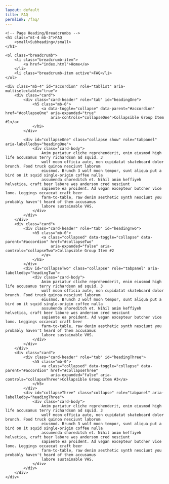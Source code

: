 ```yaml
---
layout: default
title: FAQ
permlink: /faq/
---
```

<div class="container">

    <!-- Page Heading/Breadcrumbs -->
    <h1 class="mt-4 mb-3">FAQ
        <small>Subheading</small>
    </h1>

    <ol class="breadcrumb">
        <li class="breadcrumb-item">
            <a href="index.html">Home</a>
        </li>
        <li class="breadcrumb-item active">FAQ</li>
    </ol>

    <div class="mb-4" id="accordion" role="tablist" aria-multiselectable="true">
        <div class="card">
            <div class="card-header" role="tab" id="headingOne">
                <h5 class="mb-0">
                    <a data-toggle="collapse" data-parent="#accordion" href="#collapseOne" aria-expanded="true"
                        aria-controls="collapseOne">Collapsible Group Item #1</a>
                </h5>
            </div>

            <div id="collapseOne" class="collapse show" role="tabpanel" aria-labelledby="headingOne">
                <div class="card-body">
                    Anim pariatur cliche reprehenderit, enim eiusmod high life accusamus terry richardson ad squid. 3
                    wolf moon officia aute, non cupidatat skateboard dolor brunch. Food truck quinoa nesciunt laborum
                    eiusmod. Brunch 3 wolf moon tempor, sunt aliqua put a bird on it squid single-origin coffee nulla
                    assumenda shoreditch et. Nihil anim keffiyeh helvetica, craft beer labore wes anderson cred nesciunt
                    sapiente ea proident. Ad vegan excepteur butcher vice lomo. Leggings occaecat craft beer
                    farm-to-table, raw denim aesthetic synth nesciunt you probably haven't heard of them accusamus
                    labore sustainable VHS.
                </div>
            </div>
        </div>
        <div class="card">
            <div class="card-header" role="tab" id="headingTwo">
                <h5 class="mb-0">
                    <a class="collapsed" data-toggle="collapse" data-parent="#accordion" href="#collapseTwo"
                        aria-expanded="false" aria-controls="collapseTwo">Collapsible Group Item #2
                    </a>
                </h5>
            </div>
            <div id="collapseTwo" class="collapse" role="tabpanel" aria-labelledby="headingTwo">
                <div class="card-body">
                    Anim pariatur cliche reprehenderit, enim eiusmod high life accusamus terry richardson ad squid. 3
                    wolf moon officia aute, non cupidatat skateboard dolor brunch. Food truck quinoa nesciunt laborum
                    eiusmod. Brunch 3 wolf moon tempor, sunt aliqua put a bird on it squid single-origin coffee nulla
                    assumenda shoreditch et. Nihil anim keffiyeh helvetica, craft beer labore wes anderson cred nesciunt
                    sapiente ea proident. Ad vegan excepteur butcher vice lomo. Leggings occaecat craft beer
                    farm-to-table, raw denim aesthetic synth nesciunt you probably haven't heard of them accusamus
                    labore sustainable VHS.
                </div>
            </div>
        </div>
        <div class="card">
            <div class="card-header" role="tab" id="headingThree">
                <h5 class="mb-0">
                    <a class="collapsed" data-toggle="collapse" data-parent="#accordion" href="#collapseThree"
                        aria-expanded="false" aria-controls="collapseThree">Collapsible Group Item #3</a>
                </h5>
            </div>
            <div id="collapseThree" class="collapse" role="tabpanel" aria-labelledby="headingThree">
                <div class="card-body">
                    Anim pariatur cliche reprehenderit, enim eiusmod high life accusamus terry richardson ad squid. 3
                    wolf moon officia aute, non cupidatat skateboard dolor brunch. Food truck quinoa nesciunt laborum
                    eiusmod. Brunch 3 wolf moon tempor, sunt aliqua put a bird on it squid single-origin coffee nulla
                    assumenda shoreditch et. Nihil anim keffiyeh helvetica, craft beer labore wes anderson cred nesciunt
                    sapiente ea proident. Ad vegan excepteur butcher vice lomo. Leggings occaecat craft beer
                    farm-to-table, raw denim aesthetic synth nesciunt you probably haven't heard of them accusamus
                    labore sustainable VHS.
                </div>
            </div>
        </div>
    </div>

</div>